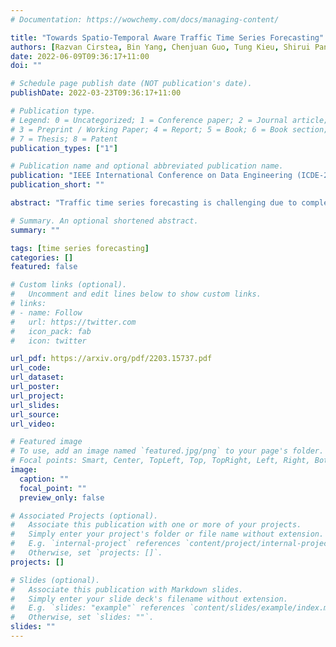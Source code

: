 ```yaml
---
# Documentation: https://wowchemy.com/docs/managing-content/

title: "Towards Spatio-Temporal Aware Traffic Time Series Forecasting"
authors: [Razvan Cirstea, Bin Yang, Chenjuan Guo, Tung Kieu, Shirui Pan]
date: 2022-06-09T09:36:17+11:00
doi: ""

# Schedule page publish date (NOT publication's date).
publishDate: 2022-03-23T09:36:17+11:00

# Publication type.
# Legend: 0 = Uncategorized; 1 = Conference paper; 2 = Journal article;
# 3 = Preprint / Working Paper; 4 = Report; 5 = Book; 6 = Book section;
# 7 = Thesis; 8 = Patent
publication_types: ["1"]

# Publication name and optional abbreviated publication name.
publication: "IEEE International Conference on Data Engineering (ICDE-22)"
publication_short: ""

abstract: "Traffic time series forecasting is challenging due to complex spatio-temporal dynamics—time series from different locations often have distinct patterns; and for the same time series, patterns may vary across time, where, for example, there exist certain periods across a day showing stronger temporal correlations. Although recent forecasting models, in particular deep learning based models, show promising results, they suffer from being spatio-temporal agnostic. Such spatio-temporal agnostic models employ a shared parameter space irrespective of the time series locations and the time periods and they assume that the temporal patterns are similar across locations and does not evolve across time, which may not always hold,thus leading to sub-optimal results. In this work, we propose a framework that aims at turning spatio-temporal agnostic models to spatio-temporal aware models. To do so, we encode time series from different locations into stochastic variables, from which we generate location-specific and time-varying model parameters to better capture the spatio-temporal dynamics. We show howto integrate the framework with canonical attentions to enable spatio-temporal aware attentions. Next, to compensate for the additional overhead introduced by the spatio-temporal aware model parameter generation process, we propose a novel window attention scheme, which helps reduce the complexity from quadratic to linear, making spatio-temporal aware attentions also have competitive efficiency. We show strong empirical evidence on four traffic time series datasets, where the proposed spatio-temporal aware attentions outperform state-of-the-art methods in term of accuracy and efficiency"

# Summary. An optional shortened abstract.
summary: ""

tags: [time series forecasting]
categories: []
featured: false

# Custom links (optional).
#   Uncomment and edit lines below to show custom links.
# links:
# - name: Follow
#   url: https://twitter.com
#   icon_pack: fab
#   icon: twitter

url_pdf: https://arxiv.org/pdf/2203.15737.pdf
url_code:
url_dataset:
url_poster:
url_project:
url_slides:
url_source:
url_video:

# Featured image
# To use, add an image named `featured.jpg/png` to your page's folder. 
# Focal points: Smart, Center, TopLeft, Top, TopRight, Left, Right, BottomLeft, Bottom, BottomRight.
image:
  caption: ""
  focal_point: ""
  preview_only: false

# Associated Projects (optional).
#   Associate this publication with one or more of your projects.
#   Simply enter your project's folder or file name without extension.
#   E.g. `internal-project` references `content/project/internal-project/index.md`.
#   Otherwise, set `projects: []`.
projects: []

# Slides (optional).
#   Associate this publication with Markdown slides.
#   Simply enter your slide deck's filename without extension.
#   E.g. `slides: "example"` references `content/slides/example/index.md`.
#   Otherwise, set `slides: ""`.
slides: ""
---
```

